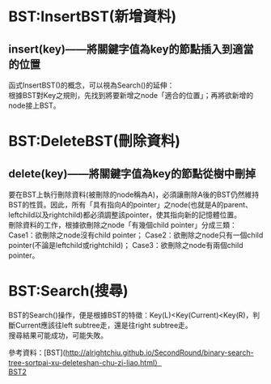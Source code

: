 
# BST:InsertBST(新增資料)
## insert(key)——將關鍵字值為key的節點插入到適當的位置
函式InsertBST()的概念，可以視為Search()的延伸：<br>
根據BST對Key之規則，先找到將要新增之node「適合的位置」；再將欲新增的node接上BST。<br>

# BST:DeleteBST(刪除資料)
## delete(key)——將關鍵字值為key的節點從樹中刪掉
要在BST上執行刪除資料(被刪除的node稱為A)，必須讓刪除A後的BST仍然維持BST的性質。因此，所有「具有指向A的pointer」之node(也就是A的parent、leftchild以及rightchild)都必須調整該pointer，使其指向新的記憶體位置。<br>
刪除資料的工作，根據欲刪除之node「有幾個child pointer」分成三類：<br>
Case1：欲刪除之node沒有child pointer；
Case2：欲刪除之node只有一個child pointer(不論是leftchild或rightchild)；
Case3：欲刪除之node有兩個child pointer。

# BST:Search(搜尋)
BST的Search()操作，便是根據BST的特徵：Key(L)<Key(Current)<Key(R)，判斷Current應該往left subtree走，還是往right subtree走。<br>
搜尋結果可能成功，可能失敗。<br>

參考資料：[BST](http://alrightchiu.github.io/SecondRound/binary-search-tree-sortpai-xu-deleteshan-chu-zi-liao.html）<br>
        [BST2](http://alrightchiu.github.io/SecondRound/binary-search-tree-searchsou-xun-zi-liao-insertxin-zeng-zi-liao.html)




